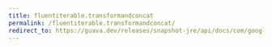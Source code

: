 ```yaml
---
title: fluentiterable.transformandconcat
permalink: /fluentiterable.transformandconcat/
redirect_to: https://guava.dev/releases/snapshot-jre/api/docs/com/google/common/collect/FluentIterable.html#transformAndConcat-com.google.common.base.Function-
---
```


